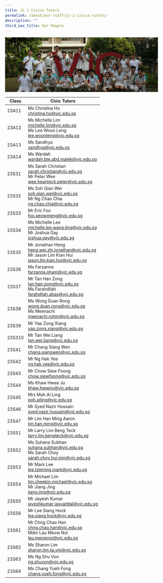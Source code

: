 ```yaml
---
title: JC 1 Civics Tutors
permalink: /about/our-staff/jc-1-civics-tutors/
description: ""
third_nav_title: Our People
---
```

![](/images/JC-1-Civics-Tutors-banner-1024x365.jpg)

| Class | Civic Tutors | 
| -------- | -------- | 
|23A11|	Ms Christina Ho<br> [christina.ho@vjc.edu.sg](mailto:christina.ho@vjc.edu.sg)|
|23A12|	Ms Michelle Lim<br> [michelle.lim@vjc.edu.sg](mailto:michelle.lim@vjc.edu.sg) <br>Ms Lee Woon Leng<br> [lee.woonleng@vjc.edu.sg](mailto:lee.woonleng@vjc.edu.sg)|
|23A13|	Ms Sandhya<br> [sandhya@vjc.edu.sg](mailto:sandhya@vjc.edu.sg)|
|23A14|	Ms Wardah<br> [wardah.bte.abd.malek@vjc.edu.sg](mailto:wardah.bte.abd.malek@vjc.edu.sg)|
|23S31|	Ms Sarah Christian<br> [sarah.christian@vjc.edu.sg](mailto:sarah.christian@vjc.edu.sg) <br>Mr Peter Wee<br> [wee.heanteck.peter@vjc.edu.sg](mailto:wee.heanteck.peter@vjc.edu.sg)|
|23S32|	Ms Soh Qian Wei<br> [soh.qian.wei@vjc.edu.sg](mailto:soh.qian.wei@vjc.edu.sg) <br> Mr Ng Chao Chia<br> [ng.chao.chia@vjc.edu.sg](mailto:ng.chao.chia@vjc.edu.sg)|
|23S33|	Mr Eric Foo<br> [foo.peowmeng@vjc.edu.sg](mailto:foo.peowmeng@vjc.edu.sg)|
|23S34|	Ms Michelle Lee<br>[michelle.lee.wang.ling@vjc.edu.sg](mailto:michelle.lee.wang.ling@vjc.edu.sg) <br>Mr Joshua Gay<br> [joshua.gay@vjc.edu.sg](mailto:joshua.gay@vjc.edu.sg)|
|23S35|	Mr Jonathan Heng<br> [heng.wei.zhi.jonathan@vjc.edu.sg](mailto:heng.wei.zhi.jonathan@vjc.edu.sg) <br>Mr Jason Lim Kian Hui<br> [jason.lim.kian.hui@vjc.edu.sg](mailto:jason.lim.kian.hui@vjc.edu.sg)|
|23S36|	Ms Farzanna<br> [farzanna.sham@vjc.edu.sg](mailto:farzanna.sham@vjc.edu.sg)|
|23S37|	Mr Tan Han Zong<br> [tan.han.zong@vjc.edu.sg](mailto:tan.han.zong@vjc.edu.sg) <br>Ms Farahdilah<br> [farahdilah.abas@vjc.edu.sg](mailto:farahdilah.abas@vjc.edu.sg)|
|23S38|	Ms Wong Duan Rong<br> [wong.duan.rong@vjc.edu.sg](mailto:wong.duan.rong@vjc.edu.sg) <br>Ms Meenachi<br>[meenachi.rohini@vjc.edu.sg](mailto:meenachi.rohini@vjc.edu.sg)|
|23S39|	Mr Yap Zong Xiang<br> [yap.zong.xiang@vjc.edu.sg](mailto:yap.zong.xiang@vjc.edu.sg)|
|23S310| Mr Tan Wei Liang<br> [tan.wei.liang@vjc.edu.sg](mailto:tan.wei.liang@vjc.edu.sg)|
|23S41|	Mr Chang Siang Wen <br>[chang.siangwen@vjc.edu.sg](mailto:chang.siangwen@vjc.edu.sg)|
|23S42|	Mr Ng Hak Yee<br> [ng.hak.yee@vjc.edu.sg](mailto:ng.hak.yee@vjc.edu.sg)|
|23S43|	Mr Chow Siew Foong<br> [chow.siewfoong@vjc.edu.sg](mailto:chow.siewfoong@vjc.edu.sg)|
|23S44|	Ms Khaw Hwee Ju<br> [khaw.hweeju@vjc.edu.sg](mailto:khaw.hweeju@vjc.edu.sg)|
|23S45|	Mrs Mah Ai Ling<br> [poh.ailing@vjc.edu.sg](mailto:poh.ailing@vjc.edu.sg)|
|23S46|	Mr Syed Nazir Hussain<br> [syed.nazir.hussain@vjc.edu.sg](mailto:syed.nazir.hussain@vjc.edu.sg)|
|23S47|	Mr Lim Han Ming Aaron<br> [lim.han.ming@vjc.edu.sg](mailto:lim.han.ming@vjc.edu.sg)|
|23S51|	Mr Larry Lim Beng Teck<br> [larry.lim.bengteck@vjc.edu.sg](mailto:larry.lim.bengteck@vjc.edu.sg)|
|23S52|	Ms Suhana Subhan<br> [suhana.subhan@vjc.edu.sg](mailto:suhana.subhan@vjc.edu.sg) <br>Ms Sarah Choy<br>[sarah.choy.hui.min@vjc.edu.sg](mailto:sarah.choy.hui.min@vjc.edu.sg)|
|23S53|	Mr Mark Lee<br> [lee.tzeming.mark@vjc.edu.sg](mailto:lee.tzeming.mark@vjc.edu.sg)|
|23S54|	Mr Michael Lim<br> [lim.cheekin.michael@vjc.edu.sg](mailto:lim.cheekin.michael@vjc.edu.sg) <br>Mr Jiang Jing<br>[jiang.jing@vjc.edu.sg](mailto:jiang.jing@vjc.edu.sg)|
|23S55|	Mr Jayesh Kumar<br>[jayeshkumar.jasvantlal@vjc.edu.sg](mailto:jayeshkumar.jasvantlal@vjc.edu.sg)|
|23S56|	Mr Lee Siang Hock<br> [lee.siang.hock@vjc.edu.sg](mailto:lee.siang.hock@vjc.edu.sg)|
|23S61|	Mr Chng Chao Han<br>[chng.chao.han@vjc.edu.sg](mailto:chng.chao.han@vjc.edu.sg) <br>Mdm Lau Meow Noi<br> [lau.meownoi@vjc.edu.sg](mailto:lau.meownoi@vjc.edu.sg)|
|23S62|	Ms Sharon Lim<br> [sharon.lim.jia.yin@vjc.edu.sg](mailto:sharon.lim.jia.yin@vjc.edu.sg)|
|23S63|	Ms Ng Shu Von<br> [ng.shuvon@vjc.edu.sg](mailto:ng.shuvon@vjc.edu.sg)|
|23S64|	Ms Chang Yueh Fong<br> [chang.yueh.fong@vjc.edu.sg](mailto:chang.yueh.fong@vjc.edu.sg)|